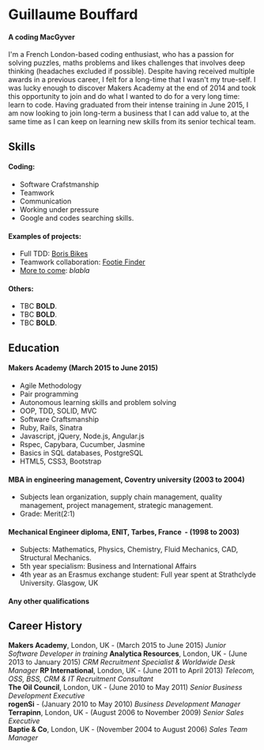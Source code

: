 # Guillaume Bouffard
#### A coding MacGyver

I'm a French London-based coding enthusiast, who has a passion for solving puzzles, maths problems and likes challenges that involves deep thinking (headaches excluded if possible). Despite having received multiple awards in a previous career, I felt for a long-time that I wasn't my true-self. I was lucky enough to discover Makers Academy at the end of 2014 and took this opportunity to join and do what I wanted to do for a very long time: learn to code. Having graduated from their intense training in June 2015, I am now looking to join long-term a business that I can add value to, at the same time as I can keep on learning new skills from its senior techical team.


## Skills

#### Coding:
- Software Crafstmanship
- Teamwork
- Communication
- Working under pressure
- Google and codes searching skills.

#### Examples of projects:

- Full TDD: [Boris Bikes](https://github.com/GBouffard/BB5)
- Teamwork collaboration: [Footie Finder](https://github.com/GBouffard/footy_finder)
- [More to come](link): *blabla*

#### Others:

- TBC **BOLD**.
- TBC **BOLD**.
- TBC **BOLD**.

## Education

#### Makers Academy (March 2015 to June 2015)

- Agile Methodology
- Pair programming
- Autonomous learning skills and problem solving
- OOP, TDD, SOLID, MVC
- Software Craftsmanship
- Ruby, Rails, Sinatra
- Javascript, jQuery, Node.js, Angular.js
- Rspec, Capybara, Cucumber, Jasmine
- Basics in SQL databases, PostgreSQL
- HTML5, CSS3, Bootstrap

#### MBA in engineering management, Coventry university (2003 to 2004)
- Subjects lean organization, supply chain management, quality management, project management, strategic management.
- Grade: Merit(2:1)

#### Mechanical Engineer diploma, ENIT, Tarbes, France   - (1998 to 2003) 

- Subjects: Mathematics, Physics, Chemistry, Fluid Mechanics, CAD, Structural Mechanics.
- 5th year specialism: Business and International Affairs
- 4th year as an Erasmus exchange student: Full year spent at Strathclyde University. Glasgow, UK

#### Any other qualifications

## Career History

**Makers Academy**, London, UK  - (March 2015 to June 2015)
*Junior Software Developer in training*
**Analytica Resources**, London, UK - (June 2013 to January 2015)
*CRM Recruitment Specialist & Worldwide Desk Manager*
**RP International**, London, UK - (June 2011 to April 2013)
*Telecom, OSS, BSS, CRM & IT Recruitment Consultant*  
**The Oil Council**, London, UK - (June 2010 to May 2011)
*Senior Business Development Executive*  
**rogenSi** - (January 2010 to May 2010)
*Business Development Manager*  
**Terrapinn**, London, UK - (August 2006 to November 2009)
*Senior Sales Executive*  
**Baptie & Co**, London, UK - (November 2004 to August 2006)
*Sales Team Manager*  
